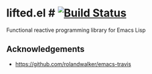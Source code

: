 # lifted.el # [![Build Status](https://travis-ci.org/inlinestyle/lifted.el.svg?branch=master)](https://travis-ci.org/inlinestyle/lifted.el)
Functional reactive programming library for Emacs Lisp


## Acknowledgements
 - https://github.com/rolandwalker/emacs-travis
